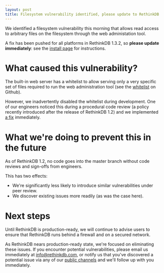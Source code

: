 ```yaml
---
layout: post
title: Filesystem vulnerability identified, please update to RethinkDB 1.3.2
---
```


We identified a filesystem vulnerability this morning that allows read access
to arbitrary files on the filesystem through the web administation tool.

A fix has been pushed for all platforms in RethinkDB 1.3.2, so __please update
immediately__: see the [install page][] for instructions.

[install page]: /docs/install

# What caused this vulnerability?

The built-in web server has a whitelist to allow serving only a very specific
set of files required to run the web administration tool (see the [whitelist][]
on Github).

[whitelist]: https://github.com/rethinkdb/rethinkdb/blob/next/src/clustering/administration/http/server.cc

However, we inadvertently disabled the whitelist during development. One of our
engineers noticed this during a procedural code review (a policy recently
introduced after the release of RethinkDB 1.2) and we implemented [a fix][]
immediately.
<!--more-->

[a fix]: https://github.com/rethinkdb/rethinkdb/commit/b8dc4af9215b0bf6943114c3f84d8ee50ede858f

# What we're doing to prevent this in the future

As of RethinkDB 1.2, no code goes into the master branch without code reviews
and sign-offs from engineers.

This has two effects:

- We're significantly less likely to introduce similar vulnerabilities under
  peer review.
- We discover existing issues more readily (as was the case here).

# Next steps

Until RethinkDB is production-ready, we will continue to advise users to ensure
that RethinkDB runs behind a firewall and on a secured network.

As RethinkDB nears production-ready state, we're focused on eliminating these
issues. If you encounter potential vulnerabilities, please email us immediately
at [info@rethinkdb.com][], or notify us that you've discovered a potential
issue via any of our [public channels][] and we'll follow up with you
immediately.

[info@rethinkdb.com]: mailto:info@rethinkdb.com
[public channels]: /community
